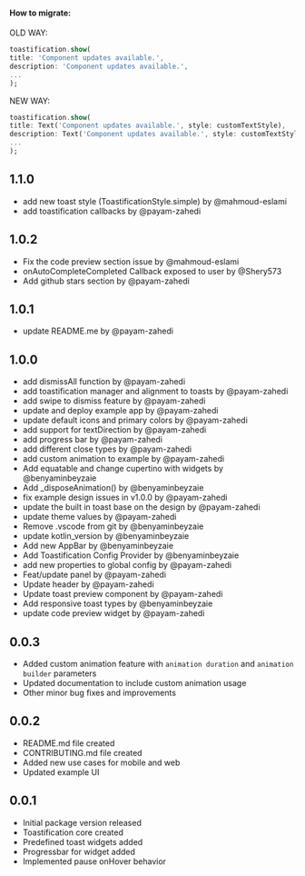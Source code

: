 #### How to migrate:

OLD WAY:

```dart
toastification.show(
title: 'Component updates available.',
description: 'Component updates available.',
...
);
```

NEW WAY:

```dart
toastification.show(
title: Text('Component updates available.', style: customTextStyle),
description: Text('Component updates available.', style: customTextStyle),
...
);
```

## 1.1.0

- add new toast style (ToastificationStyle.simple) by @mahmoud-eslami
- add toastification callbacks by @payam-zahedi

## 1.0.2

- Fix the code preview section issue by @mahmoud-eslami
- onAutoCompleteCompleted Callback exposed to user by @Shery573
- Add github stars section by @payam-zahedi

## 1.0.1

- update README.me by @payam-zahedi

## 1.0.0

- add dismissAll function by @payam-zahedi
- add toastification manager and alignment to toasts by @payam-zahedi
- add swipe to dismiss feature by @payam-zahedi
- update and deploy example app by @payam-zahedi
- update default icons and primary colors by @payam-zahedi
- add support for textDirection by @payam-zahedi
- add progress bar by @payam-zahedi
- add different close types by @payam-zahedi
- add custom animation to example by @payam-zahedi
- Add equatable and change cupertino with widgets by @benyaminbeyzaie
- Add \_disposeAnimation() by @benyaminbeyzaie
- fix example design issues in v1.0.0 by @payam-zahedi
- update the built in toast base on the design by @payam-zahedi
- update theme values by @payam-zahedi
- Remove .vscode from git by @benyaminbeyzaie
- update kotlin_version by @benyaminbeyzaie
- Add new AppBar by @benyaminbeyzaie
- Add Toastification Config Provider by @benyaminbeyzaie
- add new properties to global config by @payam-zahedi
- Feat/update panel by @payam-zahedi
- Update header by @payam-zahedi
- Update toast preview component by @payam-zahedi
- Add responsive toast types by @benyaminbeyzaie
- update code preview widget by @payam-zahedi

## 0.0.3

- Added custom animation feature with `animation duration` and `animation builder` parameters
- Updated documentation to include custom animation usage
- Other minor bug fixes and improvements

## 0.0.2

- README.md file created
- CONTRIBUTING.md file created
- Added new use cases for mobile and web
- Updated example UI

## 0.0.1

- Initial package version released
- Toastification core created
- Predefined toast widgets added
- Progressbar for widget added
- Implemented pause onHover behavior
